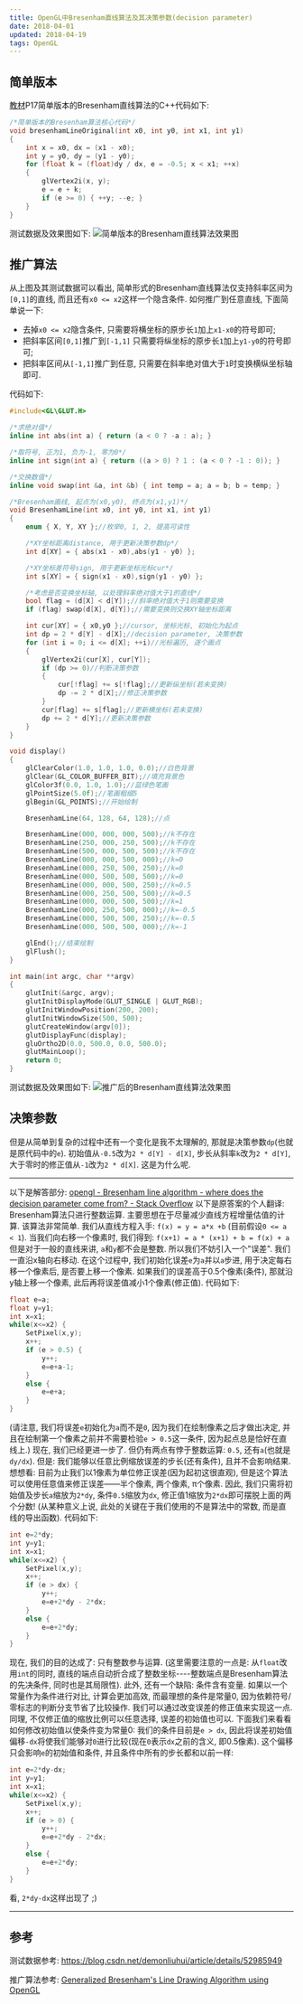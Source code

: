 ```yaml
---
title: OpenGL中Bresenham直线算法及其决策参数(decision parameter)
date: 2018-04-01
updated: 2018-04-19
tags: OpenGL
---
```

## 简单版本

[教材](https://book.douban.com/subject/3629471/)P17简单版本的Bresenham直线算法的C++代码如下:

```cpp
/*简单版本的Bresenham算法核心代码*/
void bresenhamLineOriginal(int x0, int y0, int x1, int y1)
{
	int x = x0, dx = (x1 - x0);
	int y = y0, dy = (y1 - y0);
	for (float k = (float)dy / dx, e = -0.5; x < x1; ++x)
	{
		glVertex2i(x, y);
		e = e + k;
		if (e >= 0) { ++y; --e; }
	}
}
```
<!-- more -->

测试数据及效果图如下:
![简单版本的Bresenham直线算法效果图](简单版本的Bresenham直线算法效果图.png "简单版本的Bresenham直线算法")

## 推广算法
从上图及其测试数据可以看出, 简单形式的Bresenham直线算法仅支持斜率区间为`[0,1]`的直线, 而且还有`x0 <= x2`这样一个隐含条件.
如何推广到任意直线, 下面简单说一下:

- 去掉`x0 <= x2`隐含条件, 只需要将横坐标的原步长`1`加上`x1-x0`的符号即可;
- 把斜率区间`[0,1]`推广到`[-1,1]` 只需要将纵坐标的原步长`1`加上`y1-y0`的符号即可;
- 把斜率区间从`[-1,1]`推广到任意, 只需要在斜率绝对值大于`1`时变换横纵坐标轴即可.

代码如下:

```cpp
#include<GL\GLUT.H>

/*求绝对值*/
inline int abs(int a) { return (a < 0 ? -a : a); }

/*取符号, 正为1, 负为-1, 零为0*/
inline int sign(int a) { return ((a > 0) ? 1 : (a < 0 ? -1 : 0)); }

/*交换数值*/
inline void swap(int &a, int &b) { int temp = a; a = b; b = temp; }

/*Bresenham画线, 起点为(x0,y0), 终点为(x1,y1)*/
void BresenhamLine(int x0, int y0, int x1, int y1)
{
	enum { X, Y, XY };//枚举0, 1, 2, 提高可读性

	/*XY坐标距离distance, 用于更新决策参数dp*/
	int d[XY] = { abs(x1 - x0),abs(y1 - y0) };

	/*XY坐标差符号sign, 用于更新坐标光标cur*/
	int s[XY] = { sign(x1 - x0),sign(y1 - y0) };

	/*考虑是否变换坐标轴, 以处理斜率绝对值大于1的直线*/
	bool flag = (d[X] < d[Y]);//斜率绝对值大于1则需要变换
	if (flag) swap(d[X], d[Y]);//需要变换则交换XY轴坐标距离

	int cur[XY] = { x0,y0 };//cursor, 坐标光标, 初始化为起点
	int dp = 2 * d[Y] - d[X];//decision parameter, 决策参数
	for (int i = 0; i <= d[X]; ++i)//光标遍历, 逐个画点
	{
		glVertex2i(cur[X], cur[Y]);
		if (dp >= 0)//判断决策参数
		{
			cur[!flag] += s[!flag];//更新纵坐标(若未变换)
			dp -= 2 * d[X];//修正决策参数
		}
		cur[flag] += s[flag];//更新横坐标(若未变换)
		dp += 2 * d[Y];//更新决策参数
	}
}

void display()
{
	glClearColor(1.0, 1.0, 1.0, 0.0);//白色背景
	glClear(GL_COLOR_BUFFER_BIT);//填充背景色
	glColor3f(0.0, 1.0, 1.0);//蓝绿色笔画
	glPointSize(5.0f);//笔画粗细5
	glBegin(GL_POINTS);//开始绘制

	BresenhamLine(64, 128, 64, 128);//点

	BresenhamLine(000, 000, 000, 500);//k不存在
	BresenhamLine(250, 000, 250, 500);//k不存在
	BresenhamLine(500, 000, 500, 500);//k不存在
	BresenhamLine(000, 000, 500, 000);//k=0
	BresenhamLine(000, 250, 500, 250);//k=0
	BresenhamLine(000, 500, 500, 500);//k=0
	BresenhamLine(000, 000, 500, 250);//k=0.5
	BresenhamLine(000, 250, 500, 500);//k=0.5
	BresenhamLine(000, 000, 500, 500);//k=1
	BresenhamLine(000, 250, 500, 000);//k=-0.5	
	BresenhamLine(000, 500, 500, 250);//k=-0.5
	BresenhamLine(000, 500, 500, 000);//k=-1

	glEnd();//结束绘制
	glFlush();
}

int main(int argc, char **argv)
{
	glutInit(&argc, argv);
	glutInitDisplayMode(GLUT_SINGLE | GLUT_RGB);
	glutInitWindowPosition(200, 200);
	glutInitWindowSize(500, 500);
	glutCreateWindow(argv[0]);
	glutDisplayFunc(display);
	gluOrtho2D(0.0, 500.0, 0.0, 500.0);
	glutMainLoop();
	return 0;
}
```
测试数据及效果图如下:
![推广后的Bresenham直线算法效果图](推广后的Bresenham直线算法效果图.png "推广后的Bresenham直线算法")
## 决策参数
但是从简单到复杂的过程中还有一个变化是我不太理解的, 那就是决策参数`dp`(也就是原代码中的`e`). 初始值从`-0.5`改为`2 * d[Y] - d[X]`, 步长从斜率`k`改为`2 * d[Y]`, 大于零时的修正值从`-1`改为`2 * d[X]`. 这是为什么呢.

------
以下是解答部分: 
[opengl - Bresenham line algorithm - where does the decision parameter come from? - Stack Overflow](https://stackoverflow.com/questions/19188319/Bresenham-line-algorithm-where-does-the-decision-parameter-come-from)
以下是原答案的个人翻译:
Bresenham算法只进行整数运算. 主要思想在于尽量减少直线方程增量估值的计算. 
该算法非常简单. 我们从直线方程入手: 
`f(x) = y = a*x +b`
(目前假设`0 <= a < 1`). 当我们向右移一个像素时, 我们得到: 
`f(x+1) = a * (x+1) + b = f(x) + a`
但是对于一般的直线来讲, `a`和`y`都不会是整数.  所以我们不妨引入一个"误差". 我们一直沿x轴向右移动.  在这个过程中, 我们初始化误差`e`为`a`并以`a`步进, 用于决定每右移一个像素后, 是否要上移一个像素.  如果我们的误差高于0.5个像素(条件), 那就沿y轴上移一个像素, 此后再将误差值减小1个像素(修正值). 代码如下:  
```cpp
float e=a;
float y=y1;
int x=x1;
while(x<=x2) {
    SetPixel(x,y);
    x++;
    if (e > 0.5) {
        y++;
        e=e+a-1;
    }
    else {
        e=e+a;
    }
}
```
(请注意, 我们将误差`e`初始化为`a`而不是`0`, 因为我们在绘制像素之后才做出决定, 并且在绘制第一个像素之前并不需要检验`e > 0.5`这一条件, 因为起点总是恰好在直线上.)
现在, 我们已经更进一步了. 但仍有两点有悖于整数运算: `0.5`, 还有`a`(也就是`dy/dx`).  但是: 我们能够以任意比例缩放误差的步长(还有条件), 且并不会影响结果.  想想看: 目前为止我们以1像素为单位修正误差(因为起初这很直观), 但是这个算法可以使用任意值来修正误差——半个像素, 两个像素, π个像素. 
因此, 我们只需将初始值及步长`a`缩放为`2*dy`, 条件`0.5`缩放为`dx`, 修正值1缩放为`2*dx`即可摆脱上面的两个分数! (从某种意义上说, 此处的关键在于我们使用的不是算法中的常数, 而是直线的导出函数). 代码如下: 
```cpp
int e=2*dy;
int y=y1;
int x=x1;
while(x<=x2) {
    SetPixel(x,y);
    x++;
    if (e > dx) {
        y++;
        e=e+2*dy - 2*dx;
    }
    else {
        e=e+2*dy;
    }
}
```
现在, 我们的目的达成了: 只有整数参与运算. (这里需要注意的一点是: 从`float`改用`int`的同时, 直线的端点自动折合成了整数坐标----整数端点是Bresenham算法的先决条件, 同时也是其局限性). 
此外, 还有一个缺陷: 条件含有变量. 如果以一个常量作为条件进行对比, 计算会更加高效, 而最理想的条件是常量0, 因为依赖符号/零标志的判断分支节省了比较操作.  我们可以通过改变误差的修正值来实现这一点. 同理, 不仅修正值的缩放比例可以任意选择, 误差的初始值也可以. 下面我们来看看如何修改初始值以使条件变为常量0: 
我们的条件目前是`e > dx`, 因此将误差初始值偏移`-dx`将使我们能够对`0`进行比较(现在`0`表示`dx`之前的含义, 即0.5像素). 这个偏移只会影响`e`的初始值和条件, 并且条件中所有的步长都和以前一样: 
```cpp
int e=2*dy-dx;
int y=y1;
int x=x1;
while(x<=x2) {
    SetPixel(x,y);
    x++;
    if (e > 0) {
        y++;
        e=e+2*dy - 2*dx;
    }
    else {
        e=e+2*dy;
    }
}
```
看, `2*dy-dx`这样出现了 ;)

------

## 参考

测试数据参考: https://blog.csdn.net/demonliuhui/article/details/52985949

推广算法参考: [Generalized Bresenham's Line Drawing Algorithm using OpenGL](http://code-blocks.blogspot.hk/2014/12/generalized-bresenhams-line-drawing.html)